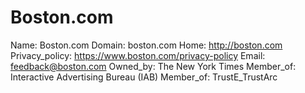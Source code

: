 
# Boston.com

Name: Boston.com
Domain: boston.com
Home: http://boston.com
Privacy_policy: https://www.boston.com/privacy-policy
Email: feedback@boston.com
Owned_by: The New York Times
Member_of: Interactive Advertising Bureau (IAB)
Member_of: TrustE_TrustArc
